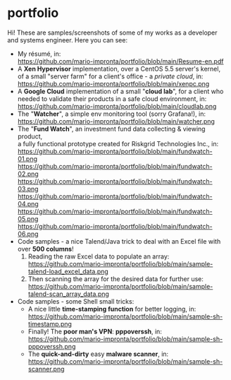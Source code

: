 # portfolio

Hi! These are samples/screenshots of some of my works as a developer and systems engineer.
Here you can see:
- My résumé, in:<br>
  https://github.com/mario-impronta/portfolio/blob/main/Resume-en.pdf
- A <b>Xen Hypervisor</b> implementation, over a CentOS 5.5 server's kernel,<br>
  of a small "server farm" for a client's office - a <i>private cloud</i>, in:<br>
  https://github.com/mario-impronta/portfolio/blob/main/xenpc.png<br>
- A <b>Google Cloud</b> implementation of a small "<b>cloud lab</b>", for a client who<br>
  needed to validate their products in a safe cloud environment, in:<br>
  https://github.com/mario-impronta/portfolio/blob/main/cloudlab.png
- The "<b>Watcher</b>", a simple env monitoring tool (sorry Grafana!), in:<br>
  https://github.com/mario-impronta/portfolio/blob/main/watcher.png
- The "<b>Fund Watch</b>", an investment fund data collecting & viewing product,<br>
  a fully functional prototype created for Riskgrid Technologies Inc., in:<br>
     https://github.com/mario-impronta/portfolio/blob/main/fundwatch-01.png<br>
     https://github.com/mario-impronta/portfolio/blob/main/fundwatch-02.png<br>
     https://github.com/mario-impronta/portfolio/blob/main/fundwatch-03.png<br>
     https://github.com/mario-impronta/portfolio/blob/main/fundwatch-04.png<br>
     https://github.com/mario-impronta/portfolio/blob/main/fundwatch-05.png<br>
     https://github.com/mario-impronta/portfolio/blob/main/fundwatch-06.png<br>
- Code samples - a nice Talend/Java trick to deal with an Excel file with over <b>500 columns</b>!
  1. Reading the raw Excel data to populate an array:<br>
    https://github.com/mario-impronta/portfolio/blob/main/sample-talend-load_excel_data.png<br>
  2. Then scanning the array for the desired data for further use:<br>
    https://github.com/mario-impronta/portfolio/blob/main/sample-talend-scan_array_data.png<br>
- Code samples - some Shell small tricks:<br>
  - A nice little <b>time-stamping function</b> for better logging, in:<br>
    https://github.com/mario-impronta/portfolio/blob/main/sample-sh-timestamp.png<br>
  - Finally! The <b>poor man's VPN</b>: <b>pppoverssh</b>, in:<br>
    https://github.com/mario-impronta/portfolio/blob/main/sample-sh-pppoverssh.png<br>
  - The <b>quick-and-dirty</b> easy <b>malware scanner</b>, in:<br>
    https://github.com/mario-impronta/portfolio/blob/main/sample-sh-scanner.png
